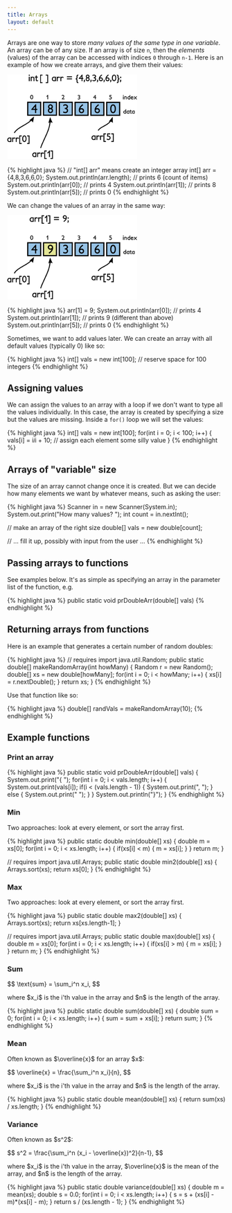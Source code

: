 ```yaml
---
title: Arrays
layout: default
---
```


Arrays are one way to store *many values of the same type in one variable*. An array can be of any size. If an array is of size `n`, then the *elements* (values) of the array can be accessed with indices `0` through `n-1`. Here is an example of how we create arrays, and give them their values:

![Create an array](/images/array-1_0.png "Create an array")

{% highlight java %}
// "int[] arr" means create an integer array
int[] arr = {4,8,3,6,6,0};
System.out.println(arr.length); // prints 6 (count of items)
System.out.println(arr[0]);     // prints 4
System.out.println(arr[1]);     // prints 8
System.out.println(arr[5]);     // prints 0
{% endhighlight %}

We can change the values of an array in the same way:

![Modify an array](/images/array-2_0.png "Modify an array")

{% highlight java %}
arr[1] = 9;
System.out.println(arr[0]);     // prints 4
System.out.println(arr[1]);     // prints 9 (different than above)
System.out.println(arr[5]);     // prints 0
{% endhighlight %}

Sometimes, we want to add values later. We can create an array with all default values (typically 0) like so:

{% highlight java %}
int[] vals = new int[100]; // reserve space for 100 integers
{% endhighlight %}

## Assigning values

We can assign the values to an array with a loop if we don't want to type all the values individually. In this case, the array is created by specifying a size but the values are missing. Inside a `for()` loop we will set the values:

{% highlight java %}
int[] vals = new int[100];
for(int i = 0; i < 100; i++)
{
    vals[i] = i*i*i + 10;  // assign each element some silly value
}
{% endhighlight %}

## Arrays of "variable" size

The size of an array cannot change once it is created. But we can decide how many elements we want by whatever means, such as asking the user:

{% highlight java %}
Scanner in = new Scanner(System.in);
System.out.print("How many values? ");
int count = in.nextInt();

// make an array of the right size
double[] vals = new double[count];

// ... fill it up, possibly with input from the user ...
{% endhighlight %}

## Passing arrays to functions

See examples below. It's as simple as specifying an array in the parameter list of the function, e.g.

{% highlight java %}
public static void prDoubleArr(double[] vals)
{% endhighlight %}

## Returning arrays from functions

Here is an example that generates a certain number of random doubles:

{% highlight java %}
// requires import java.util.Random;
public static double[] makeRandomArray(int howMany)
{
    Random r = new Random();
    double[] xs = new double[howMany];
    for(int i = 0; i < howMany; i++)
    {
        xs[i] = r.nextDouble();
    }
    return xs;
}
{% endhighlight %}

Use that function like so:

{% highlight java %}
double[] randVals = makeRandomArray(10);
{% endhighlight %}

## Example functions

### Print an array

{% highlight java %}
public static void prDoubleArr(double[] vals)
{
    System.out.print("{ ");
    for(int i = 0; i < vals.length; i++)
    {
        System.out.print(vals[i]);
        if(i < (vals.length - 1))
        {
            System.out.print(", ");
        }
        else
        {
            System.out.print(" ");
        }
    }
    System.out.println("}");
}
{% endhighlight %}

### Min

Two approaches: look at every element, or sort the array first.

{% highlight java %}
public static double min(double[] xs)
{
    double m = xs[0];
    for(int i = 0; i < xs.length; i++)
    {
        if(xs[i] < m)
        {
            m = xs[i];
        }
    }
    return m;
}

// requires import java.util.Arrays;
public static double min2(double[] xs)
{
    Arrays.sort(xs);
    return xs[0];
}
{% endhighlight %}

### Max

Two approaches: look at every element, or sort the array first.

{% highlight java %}
public static double max2(double[] xs)
{
    Arrays.sort(xs);
    return xs[xs.length-1];
}

// requires import java.util.Arrays;
public static double max(double[] xs)
{
    double m = xs[0];
    for(int i = 0; i < xs.length; i++)
    {
        if(xs[i] > m)
        {
            m = xs[i];
        }
    }
    return m;
}
{% endhighlight %}

### Sum

<div>
$$
\text{sum} = \sum_i^n x_i,
$$
</div>

<p>
where $x_i$ is the i'th value in the array and $n$ is the length of the array.
</p>


{% highlight java %}
public static double sum(double[] xs)
{
    double sum = 0;
    for(int i = 0; i < xs.length; i++)
    {
        sum = sum + xs[i];
    }
    return sum;
}
{% endhighlight %}

### Mean

<p>
Often known as $\overline{x}$ for an array $x$:
</p>

<div>
$$
\overline{x} = \frac{\sum_i^n x_i}{n},
$$
</div>

<p>
where $x_i$ is the i'th value in the array and $n$ is the length of the array.
</p>

{% highlight java %}
public static double mean(double[] xs)
{
    return sum(xs) / xs.length;
}
{% endhighlight %}

### Variance

<p>
Often known as $s^2$:
</p>

<div>
$$
s^2 = \frac{\sum_i^n (x_i - \overline{x})^2}{n-1},
$$
</div>

<p>
where $x_i$ is the i'th value in the array, $\overline{x}$ is the mean of the array, and $n$ is the length of the array.
</p>

{% highlight java %}
public static double variance(double[] xs)
{
    double m = mean(xs);
    double s = 0.0;
    for(int i = 0; i < xs.length; i++)
    {
        s = s + (xs[i] - m)*(xs[i] - m);
    }
    return s / (xs.length - 1);
}
{% endhighlight %}

